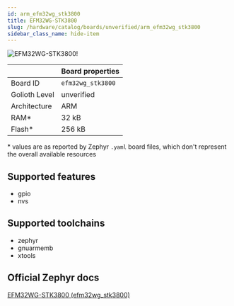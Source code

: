 ```yaml
---
id: arm_efm32wg_stk3800
title: EFM32WG-STK3800
slug: /hardware/catalog/boards/unverified/arm_efm32wg_stk3800
sidebar_class_name: hide-item
---
```


[//]: # (This is an auto-generated file, do not edit! Changes to it will be lost upon re-generation)

![EFM32WG-STK3800!](/img/boards/arm/efm32wg_stk3800.jpg "EFM32WG-STK3800")

|                | Board properties     |
| -------------  | -------------------- |
| Board ID       | `efm32wg_stk3800` |
| Golioth Level  | unverified       |
| Architecture   | ARM |
| RAM*           | 32 kB |
| Flash*         | 256 kB |

\* values are as reported by Zephyr `.yaml` board files, which don't represent the overall available resources



## Supported features

* gpio
* nvs

## Supported toolchains

* zephyr
* gnuarmemb
* xtools

## Official Zephyr docs

[EFM32WG-STK3800 (efm32wg_stk3800)](https://docs.zephyrproject.org/latest/boards/arm/efm32wg_stk3800/doc/index.html)
